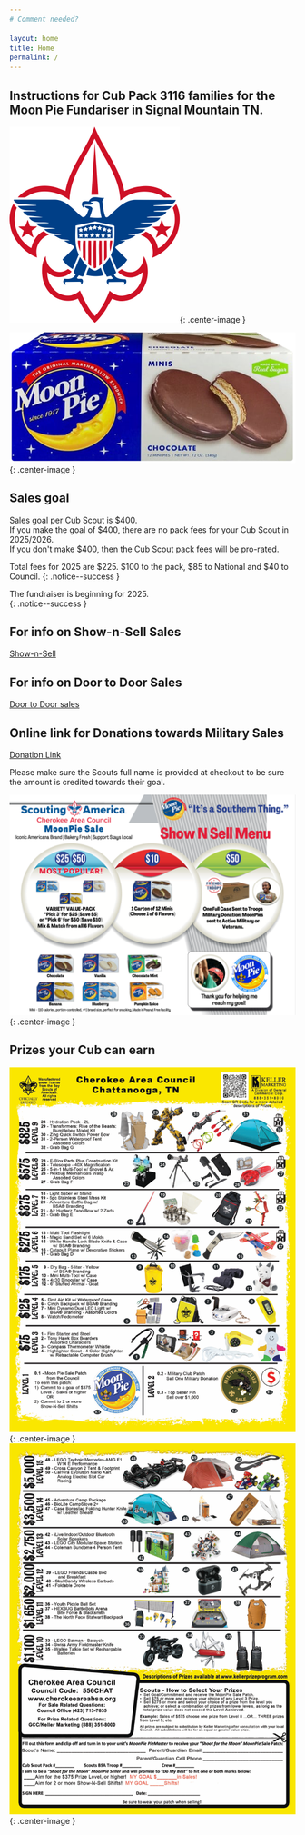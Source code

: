 ```yaml
---
# Comment needed?

layout: home
title: Home
permalink: /
---
```


## Instructions for Cub Pack 3116 families for the Moon Pie Fundariser in Signal Mountain TN.

![Boy Scouts of America logo](/images/bsa-logo-small.png){: .center-image }
<br/>

![Image of moonpie](/images/choc-moon-pie-small.png){: .center-image }

## Sales goal 
Sales goal per Cub Scout is $400.<br/>
If you make the goal of $400, there are no pack fees for your Cub Scout in 2025/2026.<br/>
If you don't make $400, then the Cub Scout pack fees will be pro-rated.

Total fees for 2025 are $225. $100 to the pack, $85 to National and $40 to Council.
{: .notice--success }

The fundraiser is beginning for 2025.<br/>
{: .notice--success }

## For info on Show-n-Sell Sales
[Show-n-Sell](/shownsell)

## For info on Door to Door Sales
[Door to Door sales](/doortodoor)

## Online link for Donations towards Military Sales 
[Donation Link](https://www.paypal.com/donate/?hosted_button_id=TN68TTSEGJGU2)

Please make sure the Scouts full name is provided at checkout to be sure the amount is credited towards their goal.

![Image of moonpie prices](/images/prices_2024.png){: .center-image }

## Prizes your Cub can earn

![Image1 of moonpie prizes](/images/2024-prizes1.png){: .center-image }
<br/>
![Image2 of moonpie prizes](/images/2024-prizes2.png){: .center-image }


